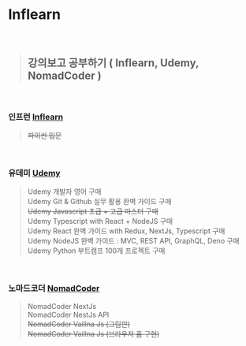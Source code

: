 # Inflearn

<br/>

> ## **강의보고 공부하기 ( Inflearn, Udemy, NomadCoder )**

<br/>

### 인프런 [Inflearn](https://www.inflearn.com/)
> ~~파이썬 입문~~

<br/>

### 유데미 [Udemy](https://www.udemy.com/)
> Udemy 개발자 영어 구매  
> Udemy Git & Github 실무 활용 완벽 가이드 구매  
> ~~Udemy Javascript 초급 + 고급 마스터 구매~~  
> Udemy Typescript with React + NodeJS 구매  
> Udemy React 완벽 가이드 with Redux, NextJs, Typescript 구매  
> Udemy NodeJS 완벽 가이드 : MVC, REST API, GraphQL, Deno 구매  
> Udemy Python 부트캠프 100개 프로젝트 구매

<br/>

### 노마드코더 [NomadCoder](https://nomadcoders.co/)
> NomadCoder NextJs  
> NomadCoder NestJs API  
> ~~NomadCoder Vaillna Js (그림판)~~  
> ~~NomadCoder Vaillna Js (브라우저 홈 구현)~~